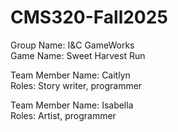 # CMS320-Fall2025
Group Name: I&C GameWorks  
Game Name: Sweet Harvest Run  
  
Team Member Name: Caitlyn  
Roles: Story writer, programmer  
  
Team Member Name: Isabella  
Roles: Artist, programmer  
